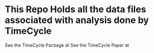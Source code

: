 # This Repo Holds all the data files associated with analysis done by TimeCycle

See the TimeCycle Package at 
See the TimeCycle Paper at 


